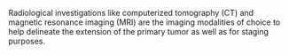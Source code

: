 Radiological investigations like computerized tomography (CT) and magnetic resonance imaging (MRI) are the imaging modalities of choice to help delineate the extension of the primary tumor as well as for staging purposes.